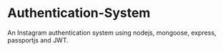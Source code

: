 # Authentication-System
An Instagram authentication system using nodejs, mongoose, express, passportjs and JWT.
